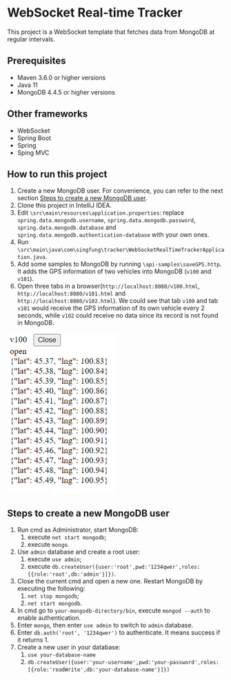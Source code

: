# WebSocket Real-time Tracker

This project is a WebSocket template that fetches data from MongoDB at regular intervals.

## Prerequisites
* Maven 3.6.0 or higher versions
* Java 11
* MongoDB 4.4.5 or higher versions

## Other frameworks
* WebSocket
* Spring Boot
* Spring
* Sping MVC

## How to run this project
1. Create a new MongoDB user. For convenience, you can refer to the next section [Steps to create a new MongoDB user](#steps-to-create-a-new-mongodb-user).
2. Clone this project in IntelliJ IDEA.
3. Edit `\src\main\resources\application.properties`: replace `spring.data.mongodb.username`, `spring.data.mongodb.password`, `spring.data.mongodb.database` and `spring.data.mongodb.authentication-database` with your own ones.
4. Run `\src\main\java\com\singfung\tracker\WebSocketRealTimeTrackerApplication.java`.
5. Add some samples to MongoDB by running `\api-samples\saveGPS.http`. It adds the GPS information of two vehicles into MongoDB (`v100` and `v101`).
6. Open three tabs in a browser(`http://localhost:8080/v100.html`, `http://localhost:8080/v101.html` and `http://localhost:8080/v102.html`). We could see that tab `v100` and tab `v101` would receive the GPS information of its own vehicle every 2 seconds, while `v102` could receive no data since its record is not found in MongoDB.

![](images/1.png)

## Steps to create a new MongoDB user
1. Run cmd as Administrator, start MongoDB:
    1. execute `net start mongodb`;
    2. execute `mongo`. 
2. Use `admin` database and create a root user:
    1. execute `use admin`;
    2. execute `db.createUser({user:'root',pwd:'1234qwer',roles:[{role:'root',db:'admin'}]})`.
3. Close the current cmd and open a new one. Restart MongoDB by executing the following:
    1. `net stop mongodb`;
    2. `net start mongodb`.
4. In cmd go to `your-mongodb-directory/bin`, execute `mongod --auth` to enable authentication.
5. Enter `mongo`, then enter `use admin` to switch to `admin` database.
6. Enter `db.auth('root', '1234qwer')` to authenticate. It means success if it returns 1.
7. Create a new user in your database:
    1. `use your-database-name`
    2. `db.createUser({user:'your-username',pwd:'your-password',roles:[{role:'readWrite',db:'your-database-name'}]})`